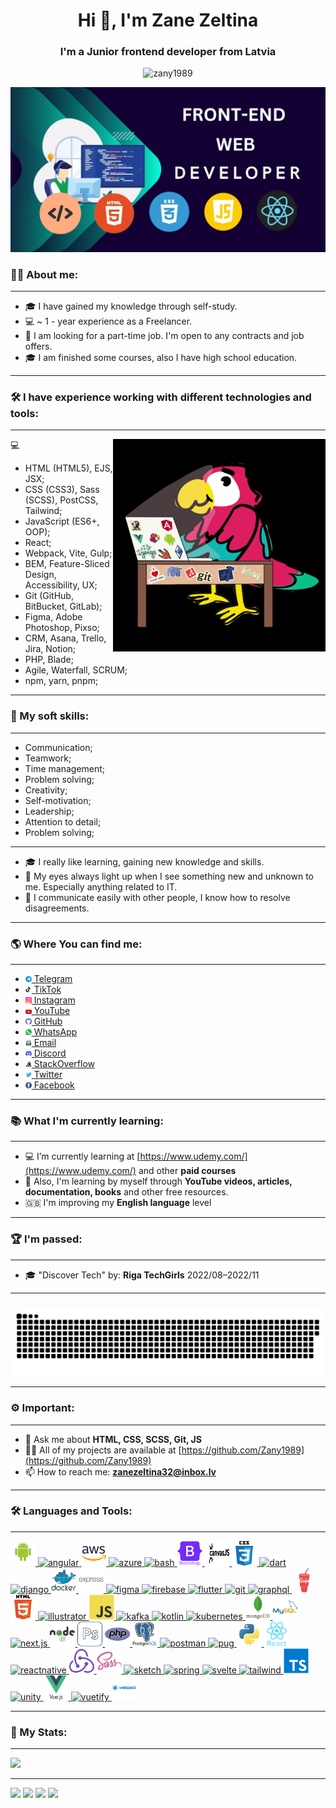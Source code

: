 <!--suppress ALL -->
<h1 align="center">Hi 👋, I'm Zane Zeltina</h1>
<h3 align="center">I'm a Junior frontend developer from Latvia</h3>

<p align="center"> <img src="https://komarev.com/ghpvc/?username=zany1989&label=Profile%20views&color=0e75b6&style=flat" alt="zany1989" /> </p>

![](assets/main-bg.png)

### 👩🏻 About me:
___
* 🎓 I have gained my knowledge through self-study.
* 💻 ~ 1 - year experience as a Freelancer.
* 💼 I am looking for a part-time job. I'm open to any contracts and job offers.
* 🎓 I am finished some courses, also I have high school education.
___
### 🛠️ I have experience working with different **technologies** and **tools**:
___
💻<img align="right" width="340" alt="coding-bird" src="assets/coding-bird.gif" />
  - HTML (HTML5), EJS, JSX;
  - CSS (CSS3), Sass (SCSS), PostCSS, Tailwind;
  - JavaScript (ES6+, OOP);
  - React;
  - Webpack, Vite, Gulp;
  - BEM, Feature-Sliced Design, Accessibility, UX;
  - Git (GitHub, BitBucket, GitLab);
  - Figma, Adobe Photoshop, Pixso;
  - CRM, Asana, Trello, Jira, Notion;
  - PHP, Blade;
  - Agile, Waterfall, SCRUM;
  - npm, yarn, pnpm;
___
### 🔑 My soft skills:
___
  - Communication;
  - Teamwork;
  - Time management;
  - Problem solving;
  - Creativity;
  - Self-motivation;
  - Leadership;
  - Attention to detail;
  - Problem solving;
___
* 🎓 I really like learning, gaining new knowledge and skills.
* 👀 My eyes always light up when I see something new and unknown to me. Especially 
  anything related to IT.
* 💬 I communicate easily with other people, I know how to resolve disagreements.
___
### 🌎 Where You can find me:
___
- <img src="assets/icons/platforms/telegram.svg" width="10"/><a href="https://t.me/Zany1989" target="_blank"> Telegram</a>
- <img src="assets/icons/platforms/tiktok.svg" width="10"/><a href="https://www.tiktok.com/@aleksanderlamkov" target="_blank"> TikTok</a>
- <img src="assets/icons/platforms/instagram.svg" width="10"/><a href="https://www.instagram.com/zanezeltina32/" target="_blank"> Instagram</a>
- <img src="assets/icons/platforms/youtube.svg" width="10"/><a href="https://www.youtube.com/@AleksanderLamkov" target="_blank"> YouTube</a>
- <img src="assets/icons/platforms/github.svg" width="10"/><a href="https://github.com/Zany1989" target="_blank"> GitHub</a>
- <img src="assets/icons/platforms/whatsapp.svg" width="10"/><a href="https://wa. me/3712909120" target="_blank"> WhatsApp</a>
- <img src="assets/icons/platforms/email.svg" width="10"/><a href="mailto:zanezeltina32@inbox.lv" target="_blank"> Email</a>
- <img src="assets/icons/platforms/discord.svg" width="10"/><a href="https://discord.gg/4b2c5e3f" target="_blank"> Discord</a>
- <img src="assets/icons/platforms/stackoverflow.svg" width="10"/><a href="https://stackoverflow.com/users/21370151/zany1919" target="_blank"> StackOverflow</a>
- <img src="assets/icons/platforms/twitter.svg" width="10"/><a href="https://x.com/ZaneZeltina35" target="_blank"> Twitter</a>
- <img src="assets/icons/platforms/facebook.svg" width="10"/><a href="https://www.facebook.com/aleksander.lamkov" target="_blank"> Facebook</a>
___
### 📚 What I'm currently learning:
___
- 💻 I’m currently learning at [https://www.udemy.com/](https://www.udemy.com/) and
  other **paid courses**
- 📑 Also, I'm learning by myself through **YouTube videos, articles, documentation, 
  books** and other free resources.
- 🇬🇧 I'm improving my **English language** level
___
### 🏆 I'm passed:
___
- 🎓 "Discover Tech" by: **Riga TechGirls** 2022/08–2022/11
___
###

<p align="center">
 <img width="600" src="assets/github-snake.svg" alt="snake"/>
</p>

___
### ⚙️ Important:
___
- 💬 Ask me about **HTML, CSS, SCSS, Git, JS**
- 👨‍💻 All of my projects are available at [https://github.com/Zany1989](https://github.com/Zany1989)
- 📫 How to reach me: **zanezeltina32@inbox.lv**
___
### 🛠️ Languages and Tools:
___
<p align="left"> <a href="https://developer.android.com" target="_blank" 
rel="noreferrer"> <img src="https://raw.githubusercontent.com/devicons/devicon/master/icons/android/android-original-wordmark.svg" alt="android" width="40" height="40"/> </a> <a href="https://angular.io" target="_blank" rel="noreferrer"> <img src="https://angular.io/assets/images/logos/angular/angular.svg" alt="angular" width="40" height="40"/> </a> <a href="https://aws.amazon.com" target="_blank" rel="noreferrer"> <img src="https://raw.githubusercontent.com/devicons/devicon/master/icons/amazonwebservices/amazonwebservices-original-wordmark.svg" alt="aws" width="40" height="40"/> </a> <a href="https://azure.microsoft.com/en-in/" target="_blank" rel="noreferrer"> <img src="https://www.vectorlogo.zone/logos/microsoft_azure/microsoft_azure-icon.svg" alt="azure" width="40" height="40"/> </a> <a href="https://www.gnu.org/software/bash/" target="_blank" rel="noreferrer"> <img src="https://www.vectorlogo.zone/logos/gnu_bash/gnu_bash-icon.svg" alt="bash" width="40" height="40"/> </a> <a href="https://getbootstrap.com" target="_blank" rel="noreferrer"> <img src="https://raw.githubusercontent.com/devicons/devicon/master/icons/bootstrap/bootstrap-plain-wordmark.svg" alt="bootstrap" width="40" height="40"/> </a> <a href="https://canvasjs.com" target="_blank" rel="noreferrer"> <img src="https://raw.githubusercontent.com/Hardik0307/Hardik0307/master/assets/canvasjs-charts.svg" alt="canvasjs" width="40" height="40"/> </a> <a href="https://www.w3schools.com/css/" target="_blank" rel="noreferrer"> <img src="https://raw.githubusercontent.com/devicons/devicon/master/icons/css3/css3-original-wordmark.svg" alt="css3" width="40" height="40"/> </a> <a href="https://dart.dev" target="_blank" rel="noreferrer"> <img src="https://www.vectorlogo.zone/logos/dartlang/dartlang-icon.svg" alt="dart" width="40" height="40"/> </a> <a href="https://www.djangoproject.com/" target="_blank" rel="noreferrer"> <img src="https://cdn.worldvectorlogo.com/logos/django.svg" alt="django" width="40" height="40"/> </a> <a href="https://www.docker.com/" target="_blank" rel="noreferrer"> <img src="https://raw.githubusercontent.com/devicons/devicon/master/icons/docker/docker-original-wordmark.svg" alt="docker" width="40" height="40"/> </a> <a href="https://expressjs.com" target="_blank" rel="noreferrer"> <img src="https://raw.githubusercontent.com/devicons/devicon/master/icons/express/express-original-wordmark.svg" alt="express" width="40" height="40"/> </a> <a href="https://www.figma.com/" target="_blank" rel="noreferrer"> <img src="https://www.vectorlogo.zone/logos/figma/figma-icon.svg" alt="figma" width="40" height="40"/> </a> <a href="https://firebase.google.com/" target="_blank" rel="noreferrer"> <img src="https://www.vectorlogo.zone/logos/firebase/firebase-icon.svg" alt="firebase" width="40" height="40"/> </a> <a href="https://flutter.dev" target="_blank" rel="noreferrer"> <img src="https://www.vectorlogo.zone/logos/flutterio/flutterio-icon.svg" alt="flutter" width="40" height="40"/> </a> <a href="https://git-scm.com/" target="_blank" rel="noreferrer"> <img src="https://www.vectorlogo.zone/logos/git-scm/git-scm-icon.svg" alt="git" width="40" height="40"/> </a> <a href="https://graphql.org" target="_blank" rel="noreferrer"> <img src="https://www.vectorlogo.zone/logos/graphql/graphql-icon.svg" alt="graphql" width="40" height="40"/> </a> <a href="https://gulpjs.com" target="_blank" rel="noreferrer"> <img src="https://raw.githubusercontent.com/devicons/devicon/master/icons/gulp/gulp-plain.svg" alt="gulp" width="40" height="40"/> </a> <a href="https://www.w3.org/html/" target="_blank" rel="noreferrer"> <img src="https://raw.githubusercontent.com/devicons/devicon/master/icons/html5/html5-original-wordmark.svg" alt="html5" width="40" height="40"/> </a> <a href="https://www.adobe.com/in/products/illustrator.html" target="_blank" rel="noreferrer"> <img src="https://www.vectorlogo.zone/logos/adobe_illustrator/adobe_illustrator-icon.svg" alt="illustrator" width="40" height="40"/> </a> <a href="https://developer.mozilla.org/en-US/docs/Web/JavaScript" target="_blank" rel="noreferrer"> <img src="https://raw.githubusercontent.com/devicons/devicon/master/icons/javascript/javascript-original.svg" alt="javascript" width="40" height="40"/> </a> <a href="https://kafka.apache.org/" target="_blank" rel="noreferrer"> <img src="https://www.vectorlogo.zone/logos/apache_kafka/apache_kafka-icon.svg" alt="kafka" width="40" height="40"/> </a> <a href="https://kotlinlang.org" target="_blank" rel="noreferrer"> <img src="https://www.vectorlogo.zone/logos/kotlinlang/kotlinlang-icon.svg" alt="kotlin" width="40" height="40"/> </a> <a href="https://kubernetes.io" target="_blank" rel="noreferrer"> <img src="https://www.vectorlogo.zone/logos/kubernetes/kubernetes-icon.svg" alt="kubernetes" width="40" height="40"/> </a> <a href="https://www.mongodb.com/" target="_blank" rel="noreferrer"> <img src="https://raw.githubusercontent.com/devicons/devicon/master/icons/mongodb/mongodb-original-wordmark.svg" alt="mongodb" width="40" height="40"/> </a> <a href="https://www.mysql.com/" target="_blank" rel="noreferrer"> <img src="https://raw.githubusercontent.com/devicons/devicon/master/icons/mysql/mysql-original-wordmark.svg" alt="mysql" width="40" height="40"/> </a> <a href="https://nextjs.org/" target="_blank" rel="noreferrer"> <img src="https://cdn.worldvectorlogo.com/logos/nextjs-2.svg" alt="next.js" width="40" height="40"/> </a> <a href="https://nodejs.org" target="_blank" rel="noreferrer"> <img src="https://raw.githubusercontent.com/devicons/devicon/master/icons/nodejs/nodejs-original-wordmark.svg" alt="nodejs" width="40" height="40"/> </a> <a href="https://www.photoshop.com/en" target="_blank" rel="noreferrer"> <img src="https://raw.githubusercontent.com/devicons/devicon/master/icons/photoshop/photoshop-line.svg" alt="photoshop" width="40" height="40"/> </a> <a href="https://www.php.net" target="_blank" rel="noreferrer"> <img src="https://raw.githubusercontent.com/devicons/devicon/master/icons/php/php-original.svg" alt="php" width="40" height="40"/> </a> <a href="https://www.postgresql.org" target="_blank" rel="noreferrer"> <img src="https://raw.githubusercontent.com/devicons/devicon/master/icons/postgresql/postgresql-original-wordmark.svg" alt="postgresql" width="40" height="40"/> </a> <a href="https://postman.com" target="_blank" rel="noreferrer"> <img src="https://www.vectorlogo.zone/logos/getpostman/getpostman-icon.svg" alt="postman" width="40" height="40"/> </a> <a href="https://pugjs.org" target="_blank" rel="noreferrer"> <img src="https://cdn.worldvectorlogo.com/logos/pug.svg" alt="pug" width="40" height="40"/> </a> <a href="https://www.python.org" target="_blank" rel="noreferrer"> <img src="https://raw.githubusercontent.com/devicons/devicon/master/icons/python/python-original.svg" alt="python" width="40" height="40"/> </a> <a href="https://reactjs.org/" target="_blank" rel="noreferrer"> <img src="https://raw.githubusercontent.com/devicons/devicon/master/icons/react/react-original-wordmark.svg" alt="react" width="40" height="40"/> </a> <a href="https://reactnative.dev/" target="_blank" rel="noreferrer"> <img src="https://reactnative.dev/img/header_logo.svg" alt="reactnative" width="40" height="40"/> </a> <a href="https://redux.js.org" target="_blank" rel="noreferrer"> <img src="https://raw.githubusercontent.com/devicons/devicon/master/icons/redux/redux-original.svg" alt="redux" width="40" height="40"/> </a> <a href="https://sass-lang.com" target="_blank" rel="noreferrer"> <img src="https://raw.githubusercontent.com/devicons/devicon/master/icons/sass/sass-original.svg" alt="sass" width="40" height="40"/> </a> <a href="https://www.sketch.com/" target="_blank" rel="noreferrer"> <img src="https://www.vectorlogo.zone/logos/sketchapp/sketchapp-icon.svg" alt="sketch" width="40" height="40"/> </a> <a href="https://spring.io/" target="_blank" rel="noreferrer"> <img src="https://www.vectorlogo.zone/logos/springio/springio-icon.svg" alt="spring" width="40" height="40"/> </a> <a href="https://svelte.dev" target="_blank" rel="noreferrer"> <img src="https://upload.wikimedia.org/wikipedia/commons/1/1b/Svelte_Logo.svg" alt="svelte" width="40" height="40"/> </a> <a href="https://tailwindcss.com/" target="_blank" rel="noreferrer"> <img src="https://www.vectorlogo.zone/logos/tailwindcss/tailwindcss-icon.svg" alt="tailwind" width="40" height="40"/> </a> <a href="https://www.typescriptlang.org/" target="_blank" rel="noreferrer"> <img src="https://raw.githubusercontent.com/devicons/devicon/master/icons/typescript/typescript-original.svg" alt="typescript" width="40" height="40"/> </a> <a href="https://unity.com/" target="_blank" rel="noreferrer"> <img src="https://www.vectorlogo.zone/logos/unity3d/unity3d-icon.svg" alt="unity" width="40" height="40"/> </a> <a href="https://vuejs.org/" target="_blank" rel="noreferrer"> <img src="https://raw.githubusercontent.com/devicons/devicon/master/icons/vuejs/vuejs-original-wordmark.svg" alt="vue.js" width="40" height="40"/> </a> <a href="https://vuetifyjs.com/en/" target="_blank" rel="noreferrer"> <img src="https://bestofjs.org/logos/vuetify.svg" alt="vuetify" width="40" height="40"/> </a> <a href="https://webpack.js.org" target="_blank" rel="noreferrer"> <img src="https://raw.githubusercontent.com/devicons/devicon/d00d0969292a6569d45b06d3f350f463a0107b0d/icons/webpack/webpack-original-wordmark.svg" alt="webpack" width="40" height="40"/> </a> </p>

___
### 🔖 My Stats:
___
![](http://github-profile-summary-cards.vercel.app/api/cards/profile-details?username=Zany1989&theme=solarized)

___
![](http://github-profile-summary-cards.vercel.app/api/cards/repos-per-language?username=Zany1989&theme=solarized)
![](http://github-profile-summary-cards.vercel.app/api/cards/most-commit-language?username=Zany1989&theme=solarized)
![](http://github-profile-summary-cards.vercel.app/api/cards/stats?username=Zany1989&theme=solarized)
![](http://github-profile-summary-cards.vercel.app/api/cards/productive-time?username=Zany1989&theme=solarized)